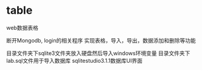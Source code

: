 # table
web数据表格

断开Mongodb, login的相关程序
实现表格，导入，导出，数据添加和删除等功能


目录文件夹下sqlite3文件夹放入硬盘然后导入windows环境变量
目录文件夹下lab.sql文件用于导入数据库
sqlitestudio3.1.1数据库UI界面
